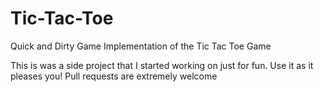 Tic-Tac-Toe
===========

Quick and Dirty Game Implementation of the Tic Tac Toe Game

This is was a side project that I started working on just for fun.
Use it as it pleases you!
Pull requests are extremely welcome

